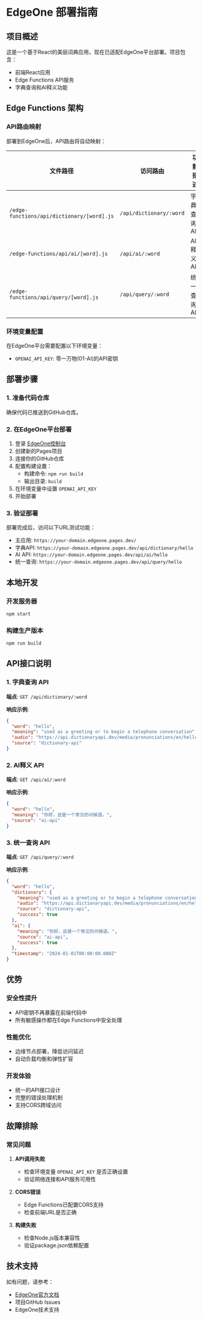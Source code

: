 # EdgeOne 部署指南

## 项目概述

这是一个基于React的美丽词典应用，现在已适配EdgeOne平台部署。项目包含：
- 前端React应用
- Edge Functions API服务
- 字典查询和AI释义功能

## Edge Functions 架构

### API路由映射

部署到EdgeOne后，API路由将自动映射：

| 文件路径 | 访问路由 | 功能描述 |
|---------|---------|---------|
| `/edge-functions/api/dictionary/[word].js` | `/api/dictionary/:word` | 字典查询API |
| `/edge-functions/api/ai/[word].js` | `/api/ai/:word` | AI释义API |
| `/edge-functions/api/query/[word].js` | `/api/query/:word` | 统一查询API |

### 环境变量配置

在EdgeOne平台需要配置以下环境变量：

- `OPENAI_API_KEY`: 零一万物(01-AI)的API密钥

## 部署步骤

### 1. 准备代码仓库

确保代码已推送到GitHub仓库。

### 2. 在EdgeOne平台部署

1. 登录 [EdgeOne控制台](https://console.cloud.tencent.com/edgeone)
2. 创建新的Pages项目
3. 连接你的GitHub仓库
4. 配置构建设置：
   - 构建命令: `npm run build`
   - 输出目录: `build`
5. 在环境变量中设置 `OPENAI_API_KEY`
6. 开始部署

### 3. 验证部署

部署完成后，访问以下URL测试功能：

- 主应用: `https://your-domain.edgeone.pages.dev/`
- 字典API: `https://your-domain.edgeone.pages.dev/api/dictionary/hello`
- AI API: `https://your-domain.edgeone.pages.dev/api/ai/hello`
- 统一查询: `https://your-domain.edgeone.pages.dev/api/query/hello`

## 本地开发

### 开发服务器

```bash
npm start
```

### 构建生产版本

```bash
npm run build
```

## API接口说明

### 1. 字典查询 API

**端点**: `GET /api/dictionary/:word`

**响应示例**:
```json
{
  "word": "hello",
  "meaning": "used as a greeting or to begin a telephone conversation",
  "audio": "https://api.dictionaryapi.dev/media/pronunciations/en/hello-uk.mp3",
  "source": "dictionary-api"
}
```

### 2. AI释义 API

**端点**: `GET /api/ai/:word`

**响应示例**:
```json
{
  "word": "hello",
  "meaning": "你好，这是一个常见的问候语。",
  "source": "ai-api"
}
```

### 3. 统一查询 API

**端点**: `GET /api/query/:word`

**响应示例**:
```json
{
  "word": "hello",
  "dictionary": {
    "meaning": "used as a greeting or to begin a telephone conversation",
    "audio": "https://api.dictionaryapi.dev/media/pronunciations/en/hello-uk.mp3",
    "source": "dictionary-api",
    "success": true
  },
  "ai": {
    "meaning": "你好，这是一个常见的问候语。",
    "source": "ai-api",
    "success": true
  },
  "timestamp": "2024-01-01T00:00:00.000Z"
}
```

## 优势

### 安全性提升
- API密钥不再暴露在前端代码中
- 所有敏感操作都在Edge Functions中安全处理

### 性能优化
- 边缘节点部署，降低访问延迟
- 自动负载均衡和弹性扩容

### 开发体验
- 统一的API接口设计
- 完整的错误处理机制
- 支持CORS跨域访问

## 故障排除

### 常见问题

1. **API调用失败**
   - 检查环境变量 `OPENAI_API_KEY` 是否正确设置
   - 验证网络连接和API服务可用性

2. **CORS错误**
   - Edge Functions已配置CORS支持
   - 检查前端URL是否正确

3. **构建失败**
   - 检查Node.js版本兼容性
   - 验证package.json依赖配置

## 技术支持

如有问题，请参考：
- [EdgeOne官方文档](https://edgeone.cloud.tencent.com/pages/document/184787623566569472)
- 项目GitHub Issues
- EdgeOne技术支持